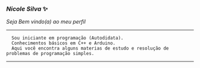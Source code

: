 ### _Nicole Silva_   :sparkles:
_Seja Bem vindo(a) ao meu perfil_ 
***
      Sou iniciante em programação (Autodidata). 
      Conhecimentos básicos em C++ e Arduino. 
      Aqui você encontra alguns materias de estudo e resolução de problemas de programação simples.
***


